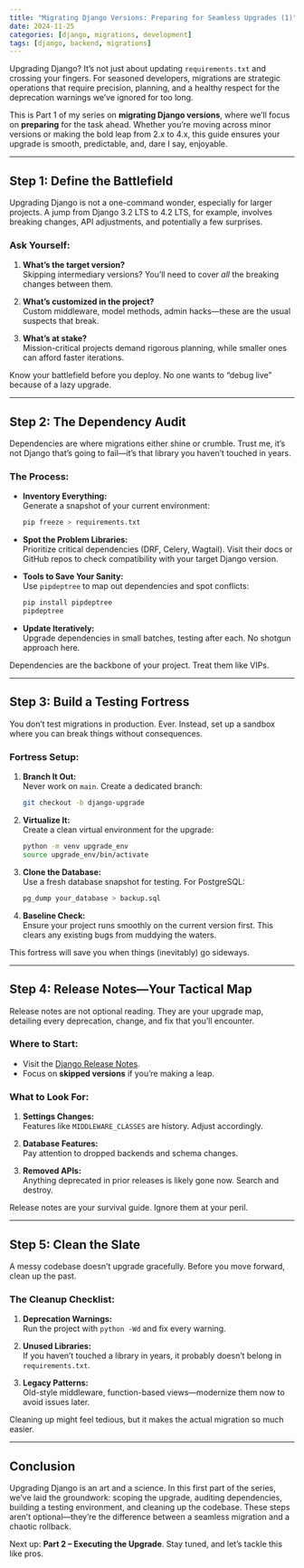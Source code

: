 ```yaml
---
title: "Migrating Django Versions: Preparing for Seamless Upgrades (1)"
date: 2024-11-25
categories: [django, migrations, development]
tags: [django, backend, migrations]
---
```


Upgrading Django? It’s not just about updating `requirements.txt` and crossing your fingers. For seasoned developers, migrations are strategic operations that require precision, planning, and a healthy respect for the deprecation warnings we’ve ignored for too long.  

This is Part 1 of my series on **migrating Django versions**, where we’ll focus on **preparing** for the task ahead. Whether you’re moving across minor versions or making the bold leap from 2.x to 4.x, this guide ensures your upgrade is smooth, predictable, and, dare I say, enjoyable.

---

## **Step 1: Define the Battlefield**

Upgrading Django is not a one-command wonder, especially for larger projects. A jump from Django 3.2 LTS to 4.2 LTS, for example, involves breaking changes, API adjustments, and potentially a few surprises.

### Ask Yourself:
1. **What’s the target version?**  
   Skipping intermediary versions? You’ll need to cover *all* the breaking changes between them.  

2. **What’s customized in the project?**  
   Custom middleware, model methods, admin hacks—these are the usual suspects that break.  

3. **What’s at stake?**  
   Mission-critical projects demand rigorous planning, while smaller ones can afford faster iterations.  

Know your battlefield before you deploy. No one wants to “debug live” because of a lazy upgrade.

---

## **Step 2: The Dependency Audit**

Dependencies are where migrations either shine or crumble. Trust me, it’s not Django that’s going to fail—it’s that library you haven’t touched in years.  

### The Process:
- **Inventory Everything:**  
  Generate a snapshot of your current environment:  

  ```bash
  pip freeze > requirements.txt
  ```

- **Spot the Problem Libraries:**  
  Prioritize critical dependencies (DRF, Celery, Wagtail). Visit their docs or GitHub repos to check compatibility with your target Django version.

- **Tools to Save Your Sanity:**  
  Use `pipdeptree` to map out dependencies and spot conflicts:  

  ```bash
  pip install pipdeptree
  pipdeptree
  ```

- **Update Iteratively:**  
  Upgrade dependencies in small batches, testing after each. No shotgun approach here.  

Dependencies are the backbone of your project. Treat them like VIPs.

---

## **Step 3: Build a Testing Fortress**

You don’t test migrations in production. Ever. Instead, set up a sandbox where you can break things without consequences.  

### Fortress Setup:
1. **Branch It Out:**  
   Never work on `main`. Create a dedicated branch:  
   ```bash
   git checkout -b django-upgrade
   ```

2. **Virtualize It:**  
   Create a clean virtual environment for the upgrade:  
   ```bash
   python -m venv upgrade_env  
   source upgrade_env/bin/activate
   ```

3. **Clone the Database:**  
   Use a fresh database snapshot for testing. For PostgreSQL:  
   ```bash
   pg_dump your_database > backup.sql
   ```

4. **Baseline Check:**  
   Ensure your project runs smoothly on the current version first. This clears any existing bugs from muddying the waters.

This fortress will save you when things (inevitably) go sideways.

---

## **Step 4: Release Notes—Your Tactical Map**

Release notes are not optional reading. They are your upgrade map, detailing every deprecation, change, and fix that you’ll encounter.  

### Where to Start:
- Visit the [Django Release Notes](https://docs.djangoproject.com/en/stable/releases/).  
- Focus on **skipped versions** if you’re making a leap.  

### What to Look For:
1. **Settings Changes:**  
   Features like `MIDDLEWARE_CLASSES` are history. Adjust accordingly.  

2. **Database Features:**  
   Pay attention to dropped backends and schema changes.  

3. **Removed APIs:**  
   Anything deprecated in prior releases is likely gone now. Search and destroy.

Release notes are your survival guide. Ignore them at your peril.

---

## **Step 5: Clean the Slate**

A messy codebase doesn’t upgrade gracefully. Before you move forward, clean up the past.

### The Cleanup Checklist:
1. **Deprecation Warnings:**  
   Run the project with `python -Wd` and fix every warning.  

2. **Unused Libraries:**  
   If you haven’t touched a library in years, it probably doesn’t belong in `requirements.txt`.  

3. **Legacy Patterns:**  
   Old-style middleware, function-based views—modernize them now to avoid issues later.

Cleaning up might feel tedious, but it makes the actual migration so much easier.

---

## **Conclusion**

Upgrading Django is an art and a science. In this first part of the series, we’ve laid the groundwork: scoping the upgrade, auditing dependencies, building a testing environment, and cleaning up the codebase. These steps aren’t optional—they’re the difference between a seamless migration and a chaotic rollback.

Next up: **Part 2 – Executing the Upgrade**. Stay tuned, and let’s tackle this like pros.